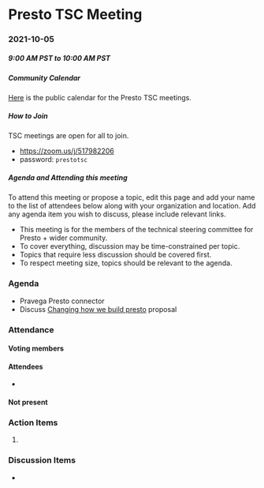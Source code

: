 # Presto TSC Meeting

### 2021-10-05
##### 9:00 AM PST to 10:00 AM PST

##### Community Calendar

[Here](https://calendar.google.com/calendar/embed?src=linuxfoundation.org_vrjlva5b0u73ps75fvnv5sasi4%40group.calendar.google.com&ctz=America%2FChicago) is the public calendar for the Presto TSC meetings.

##### How to Join

TSC meetings are open for all to join.

* https://zoom.us/j/517982206
* password: `prestotsc`

##### Agenda and Attending this meeting

To attend this meeting or propose a topic, edit this page and add your name to the list of attendees below along with your organization and location. Add any agenda item you wish to discuss, please include relevant links.

* This meeting is for the members of the technical steering committee for Presto + wider community.
* To cover everything, discussion may be time-constrained per topic.
* Topics that require less discussion should be covered first.
* To respect meeting size, topics should be relevant to the agenda.

### Agenda

* Pravega Presto connector
* Discuss [Changing how we build presto](https://docs.google.com/document/d/1uuf9K-VkflETIsZtl8-p8Sn3bhqsFiQRrlxPDfs52ng/edit?usp=sharing) proposal

### Attendance
#### Voting members


#### Attendees

* 

#### Not present

### Action Items
1. 


### Discussion Items

*
